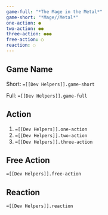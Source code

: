 ```yaml
---
game-full: "*The Mage in the Metal*"
game-short: "*Mage//Metal*"
one-action: ●
two-action: ●●
three-action: ●●●
free-action: ○
reaction: ◌
---
```

## Game Name
Short: `=[[Dev Helpers]].game-short`

Full: `=[[Dev Helpers]].game-full`
## Action
1. `=[[Dev Helpers]].one-action`
2. `=[[Dev Helpers]].two-action`
3. `=[[Dev Helpers]].three-action`
## Free Action
`=[[Dev Helpers]].free-action`
## Reaction
`=[[Dev Helpers]].reaction`